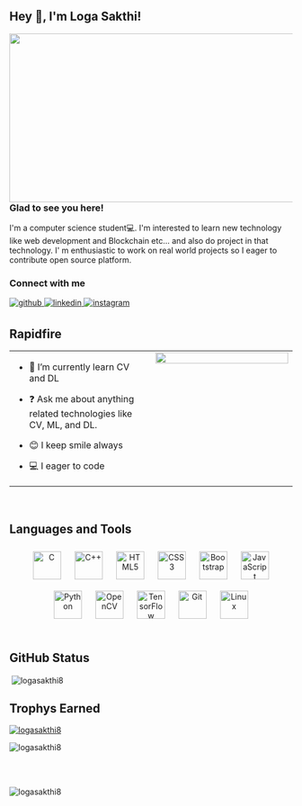 ## Hey 👋, I'm Loga Sakthi!  
  

<img src="https://media.istockphoto.com/id/1206796363/photo/ai-machine-learning-hands-of-robot-and-human-touching-on-big-data-network-connection.jpg?s=612x612&w=0&k=20&c=xIX5Bz7h50B83cCZG_gXkyZSOu-mG93DtOcNK7RNEAo=" align="left" height="300" width="1100" />  
  



### Glad to see you here!  
I'm a computer science student💻. I'm interested to learn new technology like web development and Blockchain etc... and also do project in that technology. I' m enthusiastic to work on real world projects so I eager to contribute open source platform.   
  



### Connect with me  
<a href="https://github.com/Logasakthi8" target="_blank">
<img src=https://img.shields.io/badge/github-%2324292e.svg?&style=for-the-badge&logo=github&logoColor=white alt=github style="margin-bottom: 5px;" />
</a>
<a href="https://linkedin.com/in/loga-sakthi-47b379231" target="_blank">
<img src=https://img.shields.io/badge/linkedin-%231E77B5.svg?&style=for-the-badge&logo=linkedin&logoColor=white alt=linkedin style="margin-bottom: 5px;" />
</a>
<a href="https://instagram.com/myselflogasakthi" target="_blank">
<img src=https://img.shields.io/badge/instagram-%23000000.svg?&style=for-the-badge&logo=instagram&logoColor=white alt=instagram style="margin-bottom: 5px;" />
</a>  
  

<br/>  


## Rapidfire  
<table><tr><td valign="top" width="50%">

- 🔭 I’m currently learn CV and DL  
  

- ❓ Ask me about anything related technologies like CV, ML, and DL.  
  

- 😊 I keep smile always  
  

-    💻   I eager to code  


</td><td valign="top" width="50%">

<div align="center">
<img src="https://miro.medium.com/max/1400/1*qdAW1TjCN57h1lbuuzvchg.gif" align="center" style="width: 100%" />
</div>  


</td></tr></table>  

<br/>  


## Languages and Tools  
<div align="center">  
<a href="https://www.cprogramming.com/" target="_blank"><img style="margin: 10px" src="https://profilinator.rishav.dev/skills-assets/c-original.svg" alt="C" height="50" /></a>  
<a href="https://www.cplusplus.com/" target="_blank"><img style="margin: 10px" src="https://profilinator.rishav.dev/skills-assets/cplusplus-original.svg" alt="C++" height="50" /></a>  
<a href="https://en.wikipedia.org/wiki/HTML5" target="_blank"><img style="margin: 10px" src="https://profilinator.rishav.dev/skills-assets/html5-original-wordmark.svg" alt="HTML5" height="50" /></a>  
<a href="https://www.w3schools.com/css/" target="_blank"><img style="margin: 10px" src="https://profilinator.rishav.dev/skills-assets/css3-original-wordmark.svg" alt="CSS3" height="50" /></a>  
<a href="https://getbootstrap.com/docs/3.4/javascript/" target="_blank"><img style="margin: 10px" src="https://profilinator.rishav.dev/skills-assets/bootstrap-plain.svg" alt="Bootstrap" height="50" /></a>  
<a href="https://www.javascript.com/" target="_blank"><img style="margin: 10px" src="https://profilinator.rishav.dev/skills-assets/javascript-original.svg" alt="JavaScript" height="50" /></a>  
<a href="https://www.python.org/" target="_blank"><img style="margin: 10px" src="https://profilinator.rishav.dev/skills-assets/python-original.svg" alt="Python" height="50" /></a>  
<a href="https://opencv.org/" target="_blank"><img style="margin: 10px" src="https://profilinator.rishav.dev/skills-assets/opencv-icon.svg" alt="OpenCV" height="50" /></a>  
<a href="https://www.tensorflow.org/" target="_blank"><img style="margin: 10px" src="https://profilinator.rishav.dev/skills-assets/tensorflow-icon.svg" alt="TensorFlow" height="50" /></a>  
<a href="https://github.com/" target="_blank"><img style="margin: 10px" src="https://profilinator.rishav.dev/skills-assets/git-scm-icon.svg" alt="Git" height="50" /></a>  
<a href="https://www.linux.org/" target="_blank"><img style="margin: 10px" src="https://profilinator.rishav.dev/skills-assets/linux-original.svg" alt="Linux" height="50" /></a>  
</div>  

<br/> 

<h2>GitHub Status</h2>
<p>&nbsp;<img align="center" src="https://github-readme-stats.vercel.app/api?username=Logasakthi8&show_icons=true&locale=en" alt="logasakthi8" /></p>


<p align="left">
</p>


<h2>Trophys Earned</h2>
<p align="left"> <a href="https://github.com/ryo-ma/github-profile-trophy"><img src="https://github-profile-trophy.vercel.app/?username=Logasakthi8" alt="logasakthi8" /></a> </p>


<p><img align="center" src="https://github-readme-streak-stats.herokuapp.com/?user=Logasakthi8&" alt="logasakthi8" /></p>


<br/>  

  

<br/>  

<p align="left"> <img src="https://komarev.com/ghpvc/?username=Logasakthi8&label=Profile%20views&color=0e75b6&style=flat" alt="logasakthi8" /> </p>


<br/>  


<br />


